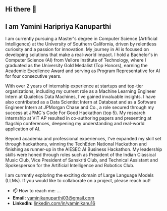 ## Hi there 👋

## I am Yamini Haripriya Kanuparthi
I am currently pursuing a Master's degree in Computer Science (Artificial Intelligence) at the University of Southern California, driven by relentless curiosity and a passion for innovation. My journey in AI is focused on developing solutions that make a real-world impact. I hold a Bachelor's in Computer Science (AI) from Vellore Institute of Technology, where I graduated as the University Gold Medalist (Top Honors), earning the Academic Excellence Award and serving as Program Representative for AI for four consecutive years.

With over 2 years of internship experience at startups and top-tier organizations, including my current role as a Machine Learning Engineer Intern at Qualetics Data Machines, I've gained invaluable insights. I have also contributed as a Data Scientist Intern at Databeat and as a Software Engineer Intern at JPMorgan Chase and Co., a role secured through my success at JPMC's Code For Good Hackathon (top 5). My research internship at VIT AP resulted in co-authoring papers and presenting at flagship conferences, deepening my understanding and real-world application of AI.

Beyond academia and professional experiences, I've expanded my skill set through hackathons, winning the TechEden National Hackathon and finishing as runner-up in the AIESEC AI Business Hackathon. My leadership skills were honed through roles such as President of the Indian Classical Music Club, Vice President of Sanskriti Club, and Technical Assistant and Spokesperson for the Artificial Intelligence and Robotics Club.

I am currently exploring the exciting domain of Large Language Models (LLMs). If you would like to collaborate on a project, please reach out!

- 📫 How to reach me: ...
- **Email:** [yaminikanuparthi03@gmail.com](mailto:yaminikanuparthi03@gmail.com)
- **LinkedIn:** [linkedin.com/in/yaminikanu16](https://www.linkedin.com/in/yaminikanu16/)





